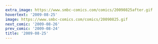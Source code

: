 ```yaml
---
extra_image: https://www.smbc-comics.com/comics/20090825after.gif
hovertext: '2009-08-25'
image: https://www.smbc-comics.com/comics/20090825.gif
next_comic: '2009-08-26'
prev_comic: '2009-08-24'
title: '2009-08-25'
---
```


